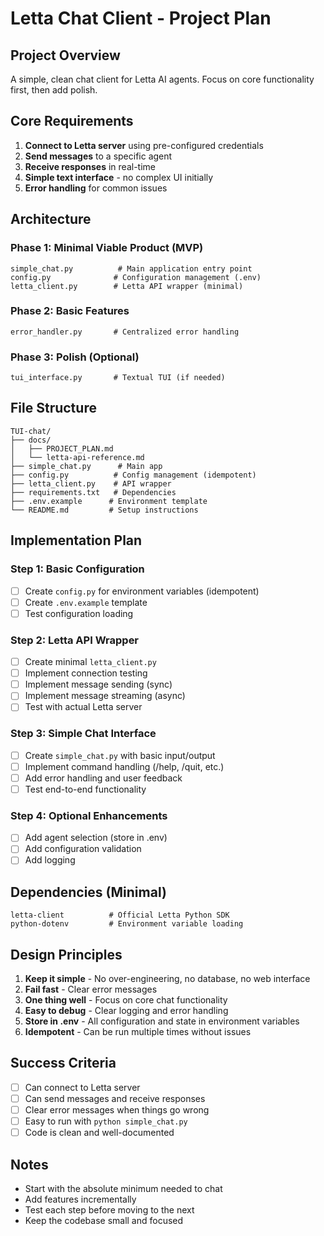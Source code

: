 # Letta Chat Client - Project Plan

## Project Overview
A simple, clean chat client for Letta AI agents. Focus on core functionality first, then add polish.

## Core Requirements
1. **Connect to Letta server** using pre-configured credentials
2. **Send messages** to a specific agent
3. **Receive responses** in real-time
4. **Simple text interface** - no complex UI initially
5. **Error handling** for common issues

## Architecture

### Phase 1: Minimal Viable Product (MVP)
```
simple_chat.py          # Main application entry point
config.py              # Configuration management (.env)
letta_client.py        # Letta API wrapper (minimal)
```

### Phase 2: Basic Features
```
error_handler.py       # Centralized error handling
```

### Phase 3: Polish (Optional)
```
tui_interface.py       # Textual TUI (if needed)
```

## File Structure
```
TUI-chat/
├── docs/
│   ├── PROJECT_PLAN.md
│   └── letta-api-reference.md
├── simple_chat.py      # Main app
├── config.py          # Config management (idempotent)
├── letta_client.py    # API wrapper
├── requirements.txt   # Dependencies
├── .env.example      # Environment template
└── README.md         # Setup instructions
```

## Implementation Plan

### Step 1: Basic Configuration
- [ ] Create `config.py` for environment variables (idempotent)
- [ ] Create `.env.example` template
- [ ] Test configuration loading

### Step 2: Letta API Wrapper
- [ ] Create minimal `letta_client.py`
- [ ] Implement connection testing
- [ ] Implement message sending (sync)
- [ ] Implement message streaming (async)
- [ ] Test with actual Letta server

### Step 3: Simple Chat Interface
- [ ] Create `simple_chat.py` with basic input/output
- [ ] Implement command handling (/help, /quit, etc.)
- [ ] Add error handling and user feedback
- [ ] Test end-to-end functionality

### Step 4: Optional Enhancements
- [ ] Add agent selection (store in .env)
- [ ] Add configuration validation
- [ ] Add logging

## Dependencies (Minimal)
```
letta-client          # Official Letta Python SDK
python-dotenv         # Environment variable loading
```

## Design Principles
1. **Keep it simple** - No over-engineering, no database, no web interface
2. **Fail fast** - Clear error messages
3. **One thing well** - Focus on core chat functionality
4. **Easy to debug** - Clear logging and error handling
5. **Store in .env** - All configuration and state in environment variables
6. **Idempotent** - Can be run multiple times without issues

## Success Criteria
- [ ] Can connect to Letta server
- [ ] Can send messages and receive responses
- [ ] Clear error messages when things go wrong
- [ ] Easy to run with `python simple_chat.py`
- [ ] Code is clean and well-documented

## Notes
- Start with the absolute minimum needed to chat
- Add features incrementally
- Test each step before moving to the next
- Keep the codebase small and focused
